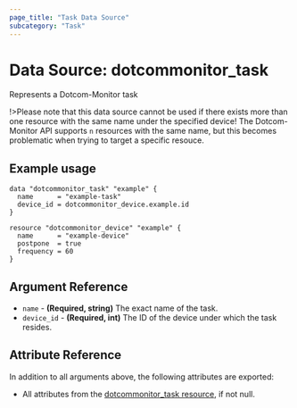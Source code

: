 ```yaml
---
page_title: "Task Data Source"
subcategory: "Task"
---
```

# Data Source: dotcommonitor_task
Represents a Dotcom-Monitor task

!>Please note that this data source cannot be used if there exists more than one resource with the same name under the specified device! The Dotcom-Monitor API supports `n` resources with the same name, but this becomes problematic when trying to target a specific resouce.

## Example usage
```hcl
data "dotcommonitor_task" "example" {
  name      = "example-task"
  device_id = dotcommonitor_device.example.id
}

resource "dotcommonitor_device" "example" {
  name      = "example-device"
  postpone  = true
  frequency = 60
}
```

## Argument Reference
* `name` - **(Required, string)** The exact name of the task.
* `device_id` - **(Required, int)** The ID of the device under which the task resides.

## Attribute Reference
In addition to all arguments above, the following attributes are exported:

* All attributes from the [dotcommonitor_task resource](../resources/task.md), if not null.
